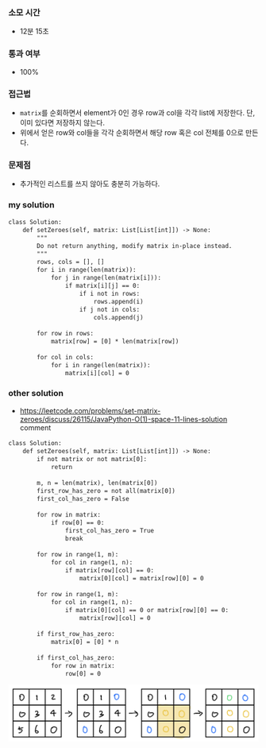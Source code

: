 ### 소모 시간
- 12분 15초

### 통과 여부
- 100%

### 접근법
- `matrix`를 순회하면서 element가 0인 경우 row과 col을 각각 list에 저장한다. 단, 이미 있다면 저장하지 않는다.
- 위에서 얻은 row와 col들을 각각 순회하면서 해당 row 혹은 col 전체를 0으로 만든다.

### 문제점
- 추가적인 리스트를 쓰지 않아도 충분히 가능하다.

### my solution
```
class Solution:
    def setZeroes(self, matrix: List[List[int]]) -> None:
        """
        Do not return anything, modify matrix in-place instead.
        """
        rows, cols = [], []
        for i in range(len(matrix)):
            for j in range(len(matrix[i])):
                if matrix[i][j] == 0:
                    if i not in rows:
                        rows.append(i)
                    if j not in cols:
                        cols.append(j)
        
        for row in rows:
            matrix[row] = [0] * len(matrix[row])
        
        for col in cols:
            for i in range(len(matrix)):
                matrix[i][col] = 0
```

### other solution
- https://leetcode.com/problems/set-matrix-zeroes/discuss/26115/JavaPython-O(1)-space-11-lines-solution comment
```
class Solution:
    def setZeroes(self, matrix: List[List[int]]) -> None:
        if not matrix or not matrix[0]:
            return
        
        m, n = len(matrix), len(matrix[0])
        first_row_has_zero = not all(matrix[0])
        first_col_has_zero = False
        
        for row in matrix:
            if row[0] == 0:
                first_col_has_zero = True
                break
        
        for row in range(1, m):
            for col in range(1, n):
                if matrix[row][col] == 0:
                    matrix[0][col] = matrix[row][0] = 0
                    
        for row in range(1, m):
            for col in range(1, n):
                if matrix[0][col] == 0 or matrix[row][0] == 0:
                    matrix[row][col] = 0
                    
        if first_row_has_zero:
            matrix[0] = [0] * n
        
        if first_col_has_zero:
            for row in matrix:
                row[0] = 0
```
![approach](./set_matrix_zeroes_approach.png)